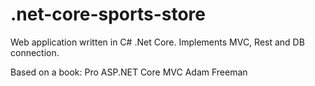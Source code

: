 # .net-core-sports-store
Web application written in C# .Net Core. Implements MVC, Rest and DB connection.

Based on a book:
Pro ASP.NET Core MVC
Adam Freeman
